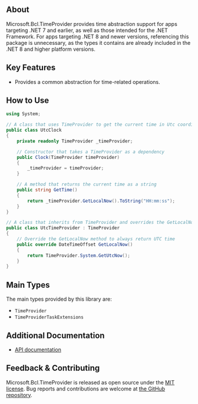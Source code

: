 ## About

Microsoft.Bcl.TimeProvider provides time abstraction support for apps targeting .NET 7 and earlier, as well as those intended for the .NET Framework. For apps targeting .NET 8 and newer versions, referencing this package is unnecessary, as the types it contains are already included in the .NET 8 and higher platform versions.

## Key Features

* Provides a common abstraction for time-related operations.

## How to Use

```csharp
using System;

// A class that uses TimeProvider to get the current time in Utc coordinates
public class UtcClock
{
    private readonly TimeProvider _timeProvider;

    // Constructor that takes a TimeProvider as a dependency
    public Clock(TimeProvider timeProvider)
    {
        _timeProvider = timeProvider;
    }

    // A method that returns the current time as a string
    public string GetTime()
    {
        return _timeProvider.GetLocalNow().ToString("HH:mm:ss");
    }
}

// A class that inherits from TimeProvider and overrides the GetLocalNow method
public class UtcTimeProvider : TimeProvider
{
    // Override the GetLocalNow method to always return UTC time
    public override DateTimeOffset GetLocalNow()
    {
        return TimeProvider.System.GetUtcNow();
    }
}

```

## Main Types

The main types provided by this library are:

* `TimeProvider`
* `TimeProviderTaskExtensions`

## Additional Documentation

* [API documentation](https://learn.microsoft.com/dotnet/api/system.timeprovider)

## Feedback & Contributing

Microsoft.Bcl.TimeProvider is released as open source under the [MIT license](https://licenses.nuget.org/MIT). Bug reports and contributions are welcome at [the GitHub repository](https://github.com/dotnet/runtime).